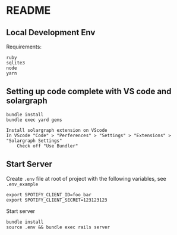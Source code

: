 # README

## Local Development Env

Requirements:

```
ruby
sqlite3
node
yarn
```

## Setting up code complete with VS code and solargraph

```
bundle install
bundle exec yard gems
```

```
Install solargraph extension on VScode
In VScode "Code" > "Perferences" > "Settings" > "Extensions" > "Solargraph Settings"
    Check off "Use Bundler"
```

## Start Server

Create `.env` file at root of project with the following variables, see `.env_example`

```
export SPOTIFY_CLIENT_ID=foo_bar
export SPOTIFY_CLIENT_SECRET=123123123
```

Start server

```
bundle install
source .env && bundle exec rails server
```
